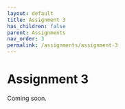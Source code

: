 ```yaml
---
layout: default
title: Assignment 3
has_children: false
parent: Assignments
nav_order: 3
permalink: /assignments/assignment-3
---
```


<h1>Assignment 3</h1>

Coming soon.